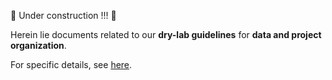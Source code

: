 :construction: Under construction !!! :construction:

Herein lie documents related to our **dry-lab guidelines** for **data and project organization**.

For specific details, see [here](Dry-lab-servers).
